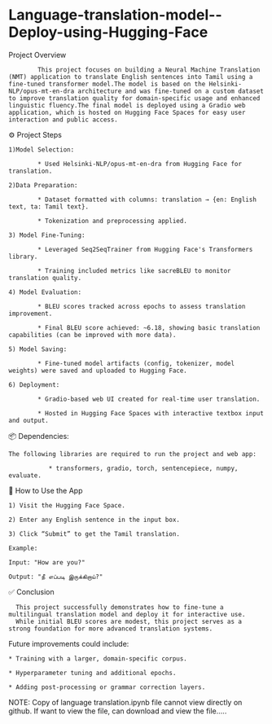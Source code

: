 # Language-translation-model--Deploy-using-Hugging-Face 


Project Overview 

            This project focuses on building a Neural Machine Translation (NMT) application to translate English sentences into Tamil using a fine-tuned transformer model.The model is based on the Helsinki-NLP/opus-mt-en-dra architecture and was fine-tuned on a custom dataset to improve translation quality for domain-specific usage and enhanced linguistic fluency.The final model is deployed using a Gradio web application, which is hosted on Hugging Face Spaces for easy user interaction and public access.
            
⚙️ Project Steps

    1)Model Selection: 

            * Used Helsinki-NLP/opus-mt-en-dra from Hugging Face for translation. 

    2)Data Preparation: 

            * Dataset formatted with columns: translation → {en: English text, ta: Tamil text}. 

            * Tokenization and preprocessing applied. 

    3) Model Fine-Tuning: 

            * Leveraged Seq2SeqTrainer from Hugging Face's Transformers library. 

            * Training included metrics like sacreBLEU to monitor translation quality. 

    4) Model Evaluation: 

            * BLEU scores tracked across epochs to assess translation improvement. 

            * Final BLEU score achieved: ~6.18, showing basic translation capabilities (can be improved with more data). 

    5) Model Saving:

            * Fine-tuned model artifacts (config, tokenizer, model weights) were saved and uploaded to Hugging Face. 

    6) Deployment:

            * Gradio-based web UI created for real-time user translation. 

            * Hosted in Hugging Face Spaces with interactive textbox input and output. 

📦 Dependencies:

    The following libraries are required to run the project and web app: 

               * transformers, gradio, torch, sentencepiece, numpy, evaluate. 

🚀 How to Use the App 

    1) Visit the Hugging Face Space. 
    
    2) Enter any English sentence in the input box. 

    3) Click “Submit” to get the Tamil translation.  

    Example:
    
    Input: "How are you?"

    Output: "நீ எப்படி இருக்கிறாய்?"

✅ Conclusion

      This project successfully demonstrates how to fine-tune a multilingual translation model and deploy it for interactive use. 
      While initial BLEU scores are modest, this project serves as a strong foundation for more advanced translation systems. 
      
Future improvements could include: 

    * Training with a larger, domain-specific corpus. 

    * Hyperparameter tuning and additional epochs. 

    * Adding post-processing or grammar correction layers. 

NOTE: Copy of language translation.ipynb file cannot view directly on github. If want to view the file,  can download and view the file.....
